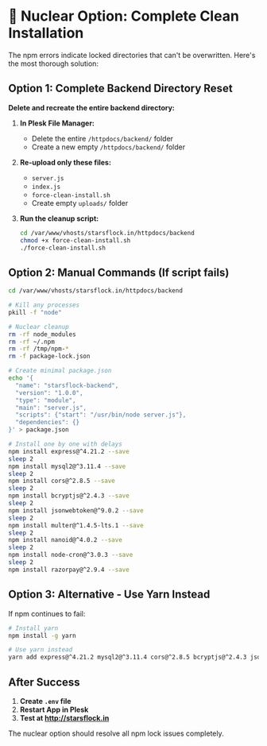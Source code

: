 # 🚨 Nuclear Option: Complete Clean Installation

The npm errors indicate locked directories that can't be overwritten. Here's the most thorough solution:

## Option 1: Complete Backend Directory Reset

**Delete and recreate the entire backend directory:**

1. **In Plesk File Manager:**
   - Delete the entire `/httpdocs/backend/` folder
   - Create a new empty `/httpdocs/backend/` folder

2. **Re-upload only these files:**
   - `server.js`
   - `index.js`
   - `force-clean-install.sh`
   - Create empty `uploads/` folder

3. **Run the cleanup script:**
   ```bash
   cd /var/www/vhosts/starsflock.in/httpdocs/backend
   chmod +x force-clean-install.sh
   ./force-clean-install.sh
   ```

## Option 2: Manual Commands (If script fails)

```bash
cd /var/www/vhosts/starsflock.in/httpdocs/backend

# Kill any processes
pkill -f "node"

# Nuclear cleanup
rm -rf node_modules
rm -rf ~/.npm
rm -rf /tmp/npm-*
rm -f package-lock.json

# Create minimal package.json
echo '{
  "name": "starsflock-backend",
  "version": "1.0.0",
  "type": "module",
  "main": "server.js",
  "scripts": {"start": "/usr/bin/node server.js"},
  "dependencies": {}
}' > package.json

# Install one by one with delays
npm install express@^4.21.2 --save
sleep 2
npm install mysql2@^3.11.4 --save
sleep 2
npm install cors@^2.8.5 --save
sleep 2
npm install bcryptjs@^2.4.3 --save
sleep 2
npm install jsonwebtoken@^9.0.2 --save
sleep 2
npm install multer@^1.4.5-lts.1 --save
sleep 2
npm install nanoid@^4.0.2 --save
sleep 2
npm install node-cron@^3.0.3 --save
sleep 2
npm install razorpay@^2.9.4 --save
```

## Option 3: Alternative - Use Yarn Instead

If npm continues to fail:
```bash
# Install yarn
npm install -g yarn

# Use yarn instead
yarn add express@^4.21.2 mysql2@^3.11.4 cors@^2.8.5 bcryptjs@^2.4.3 jsonwebtoken@^9.0.2 multer@^1.4.5-lts.1 nanoid@^4.0.2 node-cron@^3.0.3 razorpay@^2.9.4
```

## After Success

1. **Create `.env` file**
2. **Restart App in Plesk**
3. **Test at http://starsflock.in**

The nuclear option should resolve all npm lock issues completely.